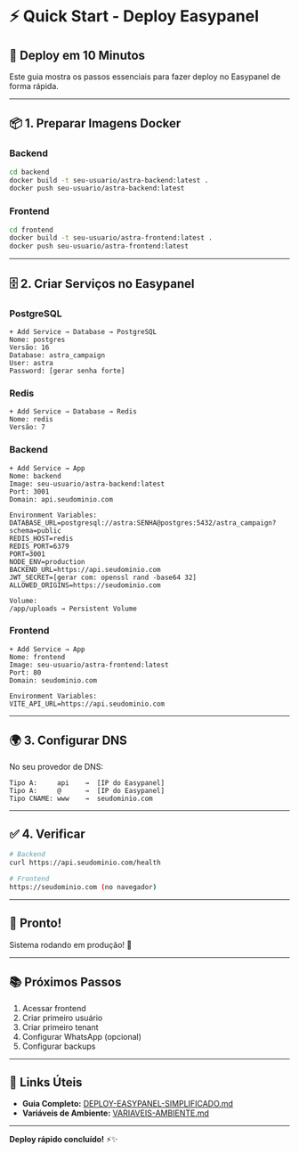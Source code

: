# ⚡ Quick Start - Deploy Easypanel

## 🚀 Deploy em 10 Minutos

Este guia mostra os passos essenciais para fazer deploy no Easypanel de forma rápida.

---

## 📦 1. Preparar Imagens Docker

### Backend

```bash
cd backend
docker build -t seu-usuario/astra-backend:latest .
docker push seu-usuario/astra-backend:latest
```

### Frontend

```bash
cd frontend
docker build -t seu-usuario/astra-frontend:latest .
docker push seu-usuario/astra-frontend:latest
```

---

## 🗄️ 2. Criar Serviços no Easypanel

### PostgreSQL

```
+ Add Service → Database → PostgreSQL
Nome: postgres
Versão: 16
Database: astra_campaign
User: astra
Password: [gerar senha forte]
```

### Redis

```
+ Add Service → Database → Redis
Nome: redis
Versão: 7
```

### Backend

```
+ Add Service → App
Nome: backend
Image: seu-usuario/astra-backend:latest
Port: 3001
Domain: api.seudominio.com

Environment Variables:
DATABASE_URL=postgresql://astra:SENHA@postgres:5432/astra_campaign?schema=public
REDIS_HOST=redis
REDIS_PORT=6379
PORT=3001
NODE_ENV=production
BACKEND_URL=https://api.seudominio.com
JWT_SECRET=[gerar com: openssl rand -base64 32]
ALLOWED_ORIGINS=https://seudominio.com

Volume:
/app/uploads → Persistent Volume
```

### Frontend

```
+ Add Service → App
Nome: frontend
Image: seu-usuario/astra-frontend:latest
Port: 80
Domain: seudominio.com

Environment Variables:
VITE_API_URL=https://api.seudominio.com
```

---

## 🌍 3. Configurar DNS

No seu provedor de DNS:

```
Tipo A:     api    →  [IP do Easypanel]
Tipo A:     @      →  [IP do Easypanel]
Tipo CNAME: www    →  seudominio.com
```

---

## ✅ 4. Verificar

```bash
# Backend
curl https://api.seudominio.com/health

# Frontend
https://seudominio.com (no navegador)
```

---

## 🎉 Pronto!

Sistema rodando em produção! 🚀

---

## 📚 Próximos Passos

1. Acessar frontend
2. Criar primeiro usuário
3. Criar primeiro tenant
4. Configurar WhatsApp (opcional)
5. Configurar backups

---

## 🔗 Links Úteis

- **Guia Completo:** [DEPLOY-EASYPANEL-SIMPLIFICADO.md](./DEPLOY-EASYPANEL-SIMPLIFICADO.md)
- **Variáveis de Ambiente:** [VARIAVEIS-AMBIENTE.md](./VARIAVEIS-AMBIENTE.md)

---

**Deploy rápido concluído!** ⚡✨




